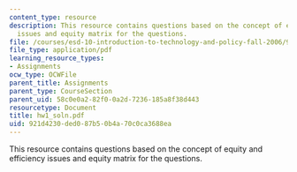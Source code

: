 ```yaml
---
content_type: resource
description: This resource contains questions based on the concept of equity and efficiency
  issues and equity matrix for the questions.
file: /courses/esd-10-introduction-to-technology-and-policy-fall-2006/921d4230ded087b50b4a70c0ca3688ea_hw1_soln.pdf
file_type: application/pdf
learning_resource_types:
- Assignments
ocw_type: OCWFile
parent_title: Assignments
parent_type: CourseSection
parent_uid: 58c0e0a2-82f0-0a2d-7236-185a8f38d443
resourcetype: Document
title: hw1_soln.pdf
uid: 921d4230-ded0-87b5-0b4a-70c0ca3688ea
---
```

This resource contains questions based on the concept of equity and efficiency issues and equity matrix for the questions.

